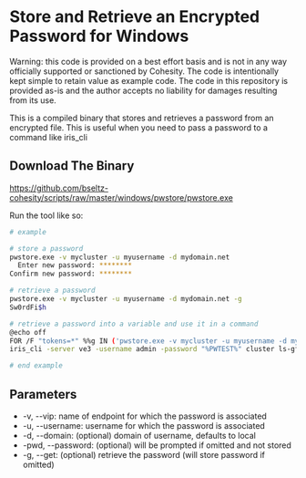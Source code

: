 # Store and Retrieve an Encrypted Password for Windows

Warning: this code is provided on a best effort basis and is not in any way officially supported or sanctioned by Cohesity. The code is intentionally kept simple to retain value as example code. The code in this repository is provided as-is and the author accepts no liability for damages resulting from its use.

This is a compiled binary that stores and retrieves a password from an encrypted file. This is useful when you need to pass a password to a command like iris_cli

## Download The Binary

<https://github.com/bseltz-cohesity/scripts/raw/master/windows/pwstore/pwstore.exe>

Run the tool like so:

```bash
# example

# store a password
pwstore.exe -v mycluster -u myusername -d mydomain.net
  Enter new password: ********
Confirm new password: ********

# retrieve a password
pwstore.exe -v mycluster -u myusername -d mydomain.net -g
Sw0rdFi$h

# retrieve a password into a variable and use it in a command
@echo off
FOR /F "tokens=*" %%g IN ('pwstore.exe -v mycluster -u myusername -d mydomain.net -g') do (SET PWTEST=%%g) > null
iris_cli -server ve3 -username admin -password "%PWTEST%" cluster ls-gflags 2>null

# end example
```

## Parameters

* -v, --vip: name of endpoint for which the password is associated
* -u, --username: username for which the password is associated
* -d, --domain: (optional) domain of username, defaults to local
* -pwd, --password: (optional) will be prompted if omitted and not stored
* -g, --get: (optional) retrieve the password (will store password if omitted)
